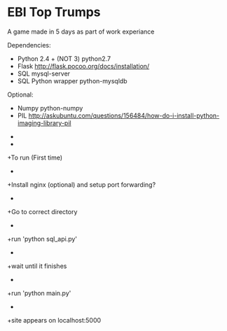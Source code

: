 EBI Top Trumps
==========
A game made in 5 days as part of work experiance

Dependencies:
  *  Python 2.4 + (NOT 3)        python2.7
  *  Flask                       http://flask.pocoo.org/docs/installation/
  *  SQL                         mysql-server
  *  SQL Python wrapper          python-mysqldb

Optional:
  *  Numpy                       python-numpy
  *  PIL                         http://askubuntu.com/questions/156484/how-do-i-install-python-imaging-library-pil

+

+

+To run (First time)

+

+Install nginx (optional) and setup port forwarding?

+

+Go to correct directory

+

+run 'python sql_api.py'

+

+wait until it finishes

+

+run 'python main.py'

+

+site appears on localhost:5000